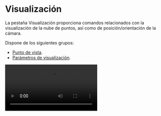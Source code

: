 # Visualización

La pestaña Visualización proporciona comandos relacionados con la visualización de la nube de puntos, así como de posición/orientación de la cámara.

Dispone de los siguientes grupos:

* [Punto de vista](../../../mdtopx-1/fichas-de-herramientas/ficha-de-herramientas-inicio/punto-de-vista.md).
* [Parámetros de visualización](../archivo/opciones/parametros-de-visualizacion.md).

<video controls>
    <source src="https://digi21.blob.core.windows.net/videos-ayuda/CargaArchivosYParametrosVisualizacionLOPCC.mp4" type="video/mp4">
</video>
